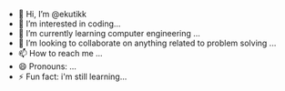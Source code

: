 - 👋 Hi, I’m @ekutikk
- 👀 I’m interested in coding...
- 🌱 I’m currently learning computer engineering ...
- 💞️ I’m looking to collaborate on anything related to problem solving ...
- 📫 How to reach me ...
- 😄 Pronouns: ...
- ⚡ Fun fact: i'm still learning...

<!---
ekutikk/ekutikk is a ✨ special ✨ repository because its `README.md` (this file) appears on your GitHub profile.
You can click the Preview link to take a look at your changes.
--->

